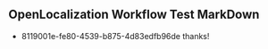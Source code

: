 ## OpenLocalization Workflow Test MarkDown
* 8119001e-fe80-4539-b875-4d83edfb96de 
thanks!<!--HONumber=Mar16_HO2-->
